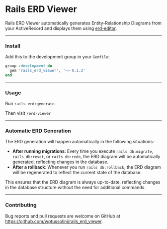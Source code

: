 # Rails ERD Viewer

Rails ERD Viewer automatically generates Entity-Relationship Diagrams from your ActiveRecord and displays them
using [erd-editor](https://github.com/dineug/erd-editor).

---

### Install

Add this to the development group in your `Gemfile`:

```ruby
group :development do
  gem 'rails_erd_viewer', '~> 0.1.2'
end
```

---

### Usage

Run `rails erd:generate`.

Then visit `/erd-viewer`


---

### Automatic ERD Generation

The ERD generation will happen automatically in the following situations:

- **After running migrations**: Every time you execute `rails db:migrate`, `rails db:reset`, or `rails db:redo`, the ERD diagram will be automatically generated, reflecting changes in the database.
- **After a rollback**: Whenever you run `rails db:rollback`, the ERD diagram will be regenerated to reflect the current state of the database.

This ensures that the ERD diagram is always up-to-date, reflecting changes in the database structure without the need for additional commands.

---

### Contributing

Bug reports and pull requests are welcome on GitHub at https://github.com/wptussolini/rails_erd_viewer.
